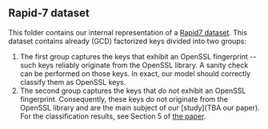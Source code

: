## Rapid-7 dataset

This folder contains our internal representation of a [Rapid7 dataset](https://opendata.rapid7.com/sonar.ssl/). This dataset contains already (GCD) factorized keys divided into two groups:

1. The first group captures the keys that exhibit an OpenSSL fingerprint -- such keys reliably originate from the OpenSSL library. A sanity check can be performed on those keys. In exact, our model should correctly classify them as OpenSSL keys.
2. The second group captures the keys that *do not* exhibit an OpenSSL fingerprint. Consequently, these keys do not originate from the OpenSSL library and are the main subject of our [study](TBA our paper). For the classification results, see Section 5 of [the paper](TBA).  
